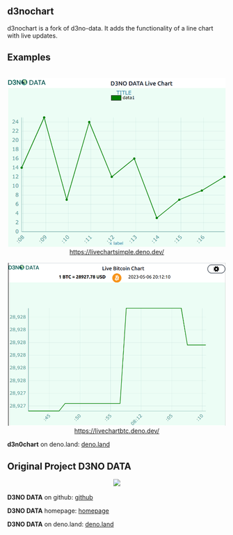 ## d3nochart

d3nochart is a fork of d3no-data. It adds the functionality of a line chart with live updates.

## Examples

<p align="center">
  <br>
  <a href="https://livechartsimple.deno.dev/">
    <img src="images/livechartsimple.png" width="500" alt="d3nodata" /> </a><br>

  <a href="https://livechartsimple.deno.dev/">
    https://livechartsimple.deno.dev/</a><br>

  <br>

  <a href="https://livechartbtc.deno.dev/">
    <img src="images/livechartBTC.png" width="500" alt="d3nodata" /> </a><br>

  <a href="https://livechartbtc.deno.dev/">
    https://livechartbtc.deno.dev/</a><br>

</p>

**d3n0chart** on deno.land:
  <a href="https://deno.land/x/d3nochart">
    deno.land
  </a>






## Original Project D3NO DATA

<p align="center" id="top"><img src="https://user-images.githubusercontent.com/103704106/186263018-98f1f8d8-97e2-472e-8abc-0c4a8b15ad32.svg"></img></p>

**D3NO DATA** on github:
  <a href="https://github.com/oslabs-beta/d3no-data">
    github
  </a>

**D3NO DATA** homepage:
  <a href="https://d3nodata.deno.dev/">
    homepage
  </a>

**D3NO DATA** on deno.land:
  <a href="https://deno.land/x/d3nodata">
    deno.land
  </a>

